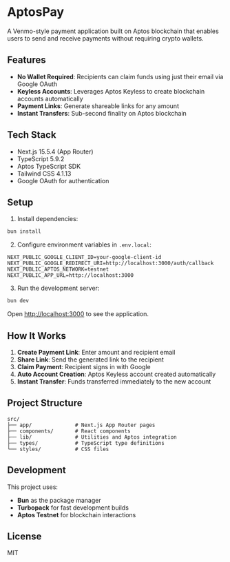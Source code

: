# AptosPay

A Venmo-style payment application built on Aptos blockchain that enables users to send and receive payments without requiring crypto wallets.

## Features

- **No Wallet Required**: Recipients can claim funds using just their email via Google OAuth
- **Keyless Accounts**: Leverages Aptos Keyless to create blockchain accounts automatically
- **Payment Links**: Generate shareable links for any amount
- **Instant Transfers**: Sub-second finality on Aptos blockchain

## Tech Stack

- Next.js 15.5.4 (App Router)
- TypeScript 5.9.2
- Aptos TypeScript SDK
- Tailwind CSS 4.1.13
- Google OAuth for authentication

## Setup

1. Install dependencies:
```bash
bun install
```

2. Configure environment variables in `.env.local`:
```env
NEXT_PUBLIC_GOOGLE_CLIENT_ID=your-google-client-id
NEXT_PUBLIC_GOOGLE_REDIRECT_URI=http://localhost:3000/auth/callback
NEXT_PUBLIC_APTOS_NETWORK=testnet
NEXT_PUBLIC_APP_URL=http://localhost:3000
```

3. Run the development server:
```bash
bun dev
```

Open [http://localhost:3000](http://localhost:3000) to see the application.

## How It Works

1. **Create Payment Link**: Enter amount and recipient email
2. **Share Link**: Send the generated link to the recipient
3. **Claim Payment**: Recipient signs in with Google
4. **Auto Account Creation**: Aptos Keyless account created automatically
5. **Instant Transfer**: Funds transferred immediately to the new account

## Project Structure

```
src/
├── app/              # Next.js App Router pages
├── components/       # React components
├── lib/              # Utilities and Aptos integration
├── types/            # TypeScript type definitions
└── styles/           # CSS files
```

## Development

This project uses:
- **Bun** as the package manager
- **Turbopack** for fast development builds
- **Aptos Testnet** for blockchain interactions

## License

MIT
